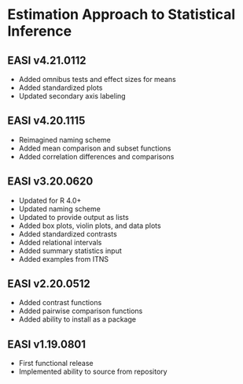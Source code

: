 # Estimation Approach to Statistical Inference

## EASI v4.21.0112

- Added omnibus tests and effect sizes for means
- Added standardized plots
- Updated secondary axis labeling

## EASI v4.20.1115

- Reimagined naming scheme
- Added mean comparison and subset functions
- Added correlation differences and comparisons

## EASI v3.20.0620

- Updated for R 4.0+
- Updated naming scheme
- Updated to provide output as lists
- Added box plots, violin plots, and data plots
- Added standardized contrasts
- Added relational intervals
- Added summary statistics input
- Added examples from ITNS

## EASI v2.20.0512

- Added contrast functions
- Added pairwise comparison functions
- Added ability to install as a package

## EASI v1.19.0801

- First functional release
- Implemented ability to source from repository

